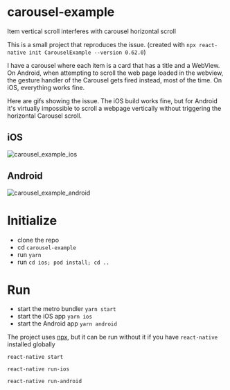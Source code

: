 # carousel-example
Item vertical scroll interferes with carousel horizontal scroll

This is a small project that reproduces the issue. (created with `npx react-native init CarouselExample --version 0.62.0`)

I have a carousel where each item is a card that has a title and a WebView. On Android, when attempting to scroll the web page loaded in the webview, the gesture handler of the Carousel gets fired instead, most of the time. On iOS, everything works fine.

Here are gifs showing the issue. The iOS build works fine, but for Android it's virtually impossible to scroll a webpage vertically without triggering the horizontal Carousel scroll.

## iOS
![carousel_example_ios](https://user-images.githubusercontent.com/981638/96618893-5be6c700-12ba-11eb-93ca-054a10bb346f.gif)

## Android
![carousel_example_android](https://user-images.githubusercontent.com/981638/96619591-373f1f00-12bb-11eb-85db-ae0cea3fee72.gif)

# Initialize
- clone the repo
- cd `carousel-example`
- run `yarn`
- run `cd ios; pod install; cd ..`

# Run
- start the metro bundler `yarn start`
- start the iOS app `yarn ios`
- start the Android app `yarn android`

The project uses [npx](https://www.npmjs.com/package/npx), but it can be run without it if you have `react-native` installed globally

`react-native start`

`react-native run-ios`

`react-native run-android`

